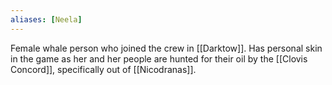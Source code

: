 ```yaml
---
aliases: [Neela]
---
```

Female whale person who joined the crew in [[Darktow]]. Has personal skin in the game as her and her people are hunted for their oil by the [[Clovis Concord]], specifically out of [[Nicodranas]].